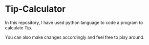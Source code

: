 # Tip-Calculator

In this repository, I have used python language to code a program to calculate Tip.

You can also make changes accordingly and feel free to play around.
